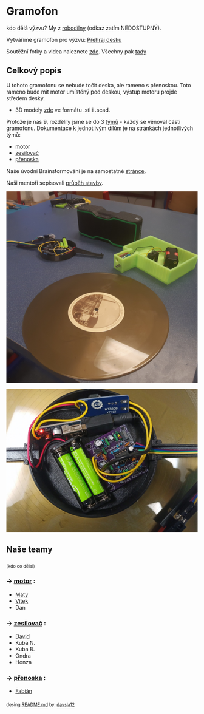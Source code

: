 # Gramofon
kdo dělá výzvu?
My z [robodílny](https://github.com/robodilna/info) (odkaz zatím NEDOSTUPNÝ).

Vytváříme gramofon pro výzvu: [Přehraj desku](https://www.elixirdoskol.cz/l/prehraj-desku/)

Soutěžní fotky a videa naleznete [zde](https://owncloud.cesnet.cz/index.php/s/eIMceqzjqqCfIv8). Všechny pak [tady](https://owncloud.cesnet.cz/index.php/s/mdDDFQjWMxmmJgJ)

## Celkový popis

U tohoto gramofonu se nebude točit deska, ale rameno s přenoskou. Toto rameno bude mít motor umístěný pod deskou, výstup motoru projde středem desky.
- 3D modely [zde](models) ve formátu .stl i .scad.

Protože je nás 9, rozdělily jsme se do 3 [týmů](#naše-teamy) - každý se věnoval části gramofonu. Dokumentace k jednotlivým dílům je na stránkách jednotlivých týmů: 
 - [motor](motor.md)
 - [zesilovač](zesilovac.md)
 - [přenoska](prenoska.md)
 
 Naše úvodní Brainstormování je na samostatné [stránce](Brainstorming.md).

Naši mentoři sepisovali [průběh stavby](zapisky.md).

![Detail předzesilovače](obrazky-gramofonu/dily-gramofonu.jpg)

![Všechny díly gramofonu](obrazky-gramofonu/predzesilovac.jpg)

## Naše teamy
<sub>(kdo co dělal)</sub>

### -> [motor](motor.md) :
 - [Maty](https://github.com/matyasvanke)
 - [Vítek](https://github.com/vextr2009)
 - Dan

### -> [zesilovač](zesilovac.md) :
 - [David](https://github.com/davsla12)
 - Kuba N. 
 - Kuba B.
 - Ondra
 - Honza

### -> [přenoska](prenoska.md) :
 - [Fabián](https://github.com/BabaFabaBaba)


<sub>desing [README.md](README.md) by: [davsla12](https://github.com/davsla12)</sub>
